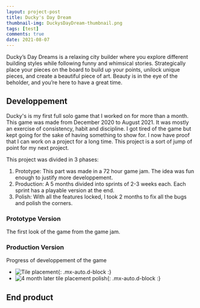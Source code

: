 ```yaml
---
layout: project-post
title: Ducky's Day Dream
thumbnail-img: DuckysDayDream-thumbnail.png
tags: [test]
comments: true
date: 2021-08-07
---
```


Ducky’s Day Dreams is a relaxing city builder where you explore different building styles while following funny and whimsical stories. Strategically place your pieces on the board to build up your points, unilock unique pieces, and create a beautiful piece of art. Beauty is in the eye of the beholder, and you’re here to have a great time.

## Developpement
Ducky's is my first full solo game that I worked on for more than a month. This game was made from December 2020 to August 2021. It was mostly an exercise of consistency, habit and discipline. I got tired of the game but kept going for the sake of having something to show for. I now have proof that I can work on a project for a long time. This project is a sort of jump of point for my next project.

This project was divided in 3 phases:
1. Prototype: This part was made in a 72 hour game jam. The idea was fun enough to justify more developpement.
2. Production: A 5 months divided into sprints of 2-3 weeks each. Each sprint has a playable version at the end.
3. Polish: With all the features locked, I took 2 months to fix all the bugs and polish the corners.

### Prototype Version
The first look of the game from the game jam. 

### Production Version
Progress of developpement of the game

- ![Tile placement](/projects/img/TilePlacement1.gif){: .mx-auto.d-block :}
- ![4 month later tile placement polish](/projects/img/TilePlacement2.gif){: .mx-auto.d-block :}

## End product


